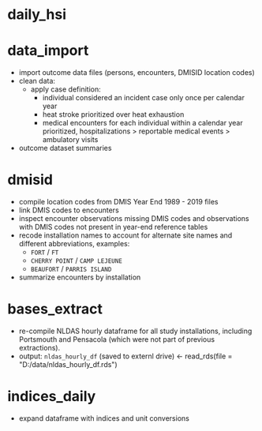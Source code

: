 # daily_hsi


# data_import
- import outcome data files (persons, encounters, DMISID location codes)
- clean data:
  - apply case definition:
    - individual considered an incident case only once per calendar year
    - heat stroke prioritized over heat exhaustion
    - medical encounters for each individual within a calendar year prioritized, 
      hospitalizations > reportable medical events > ambulatory visits
- outcome dataset summaries


# dmisid

- compile location codes from DMIS Year End 1989 - 2019 files
- link DMIS codes to encounters
- inspect encounter observations missing DMIS codes and observations with DMIS codes not present in year-end reference tables
- recode installation names to account for alternate site names and different abbreviations, examples:
  - `FORT` / `FT`
  - `CHERRY POINT` / `CAMP LEJEUNE`
  - `BEAUFORT` / `PARRIS ISLAND`
- summarize encounters by installation


# bases_extract

- re-compile NLDAS hourly dataframe for all study installations, including Portsmouth and Pensacola (which were not part of previous extractions).
- output: `nldas_hourly_df` (saved to externl drive) <-  read_rds(file = "D:/data/nldas_hourly_df.rds")

# indices_daily

- expand dataframe with indices and unit conversions
